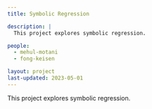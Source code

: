 ```yaml
---
title: Symbolic Regression

description: |
  This project explores symbolic regression.

people:
  - mehul-motani
  - fong-keisen

layout: project
last-updated: 2023-05-01
---
```


This project explores symbolic regression.
